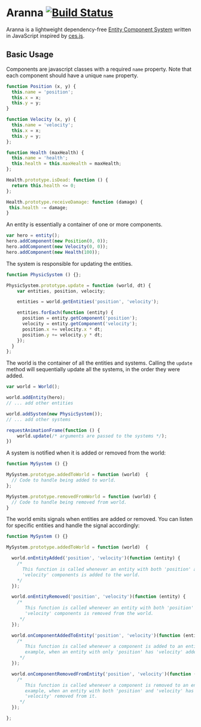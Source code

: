 # Aranna [![Build Status](https://travis-ci.org/danielepolencic/aranna.svg)](https://travis-ci.org/danielepolencic/aranna)
Aranna is a lightweight dependency-free [Entity Component
System](http://en.wikipedia.org/wiki/Entity_component_system) written in
JavaScript inspired by [ces.js](https://github.com/qiao/ces.js).

## Basic Usage
Components are javascript classes with a required `name` property. Note that
each component should have a unique `name` property.

```javascript
function Position (x, y) {
  this.name = 'position';
  this.x = x;
  this.y = y;
}

function Velocity (x, y) {
  this.name = 'velocity';
  this.x = x;
  this.y = y;
};

function Health (maxHealth) {
  this.name = 'health';
  this.health = this.maxHealth = maxHealth;
};

Health.prototype.isDead: function () {
  return this.health <= 0;
};

Health.prototype.receiveDamage: function (damage) {
 this.health -= damage;
}
```

An entity is essentially a container of one or more components.

```javascript
var hero = entity();
hero.addComponent(new Position(0, 0));
hero.addComponent(new Velocity(0, 0));
hero.addComponent(new Health(100));
```

The system is responsible for updating the entities.

```javascript
function PhysicSystem () {};

PhysicSystem.prototype.update = function (world, dt) {
    var entities, position, velocity;

    entities = world.getEntities('position', 'velocity');

    entities.forEach(function (entity) {
      position = entity.getComponent('position');
      velocity = entity.getComponent('velocity');
      position.x += velocity.x * dt;
      position.y += velocity.y * dt;
    });
  }
};
```

The world is the container of all the entities and systems. Calling the `update`
method will sequentially update all the systems, in the order they were added.

```javascript
var world = World();

world.addEntity(hero);
// ... add other entities

world.addSystem(new PhysicSystem());
// ... add other systems

requestAnimationFrame(function () {
    world.update(/* arguments are passed to the systems */);
})
```

A system is notified when it is added or removed from the world:

```javascript
function MySystem () {}

MySystem.prototype.addedToWorld = function (world)  {
  // Code to handle being added to world.
};

MySystem.prototype.removedFromWorld = function (world) {
  // Code to handle being removed from world.
}
```

The world emits signals when entities are added or removed. You can listen for
specific entities and handle the signal accordingly:

```javascript
function MySystem () {}

MySystem.prototype.addedToWorld = function (world)  {

  world.onEntityAdded('position', 'velocity')(function (entity) {
    /*
      This function is called whenever an entity with both 'position' and
      'velocity' components is added to the world.
    */
  });

  world.onEntityRemoved('position', 'velocity')(function (entity) {
    /*
       This function is called whenever an entity with both 'position' and
       'velocity' components is removed from the world.
     */
  });

  world.onComponentAddedToEntity('position', 'velocity')(function (entity) {
    /*
       This function is called whenever a component is added to an entity; for
       example, when an entity with only 'position' has 'velocity' added to it.
     */
  });

  world.onComponentRemovedFromEntity('position', 'velocity')(function (entity) {
    /*
       This function is called whenever a component is removed to an entity; for
       example, when an entity with both 'position' and 'velocity' has
       'velocity' removed from it.
     */
  });

};
```
